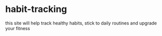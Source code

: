 # habit-tracking
this site will help track healthy habits, stick to daily routines and upgrade your fitness
